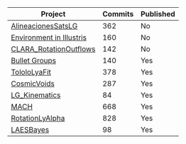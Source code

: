 | Project | Commits | Published|
| -------- |------- | ---- |
|[AlineacionesSatsLG](https://github.com/astroandes/AlineacionesSatelitesLG)| 362 | No |
|[Environment in Illustris](https://github.com/jdprada1760/Cornell_Summer) | 160 | No |
|[CLARA_RotationOutflows](https://github.com/astroandes/CLARA_RotationOutflows) | 142| No|
|[Bullet Groups](https://github.com/Fernandez-Trincado/Bullet_Groups-2014)| 140 | Yes |
|[TololoLyaFit](https://github.com/astroandes/tololo-lya-fit)| 378| Yes|
|[CosmicVoids](https://github.com/sbustamante/CosmicVoidsPaper)|287| Yes|
|[LG_Kinematics](https://github.com/astroandes/LG_Kinematics)| 84 | Yes|
|[MACH](https://github.com/astroandes/MACH)| 668 | Yes|
|[RotationLyAlpha](https://github.com/jngaravitoc/RotationLyAlpha)|828| Yes|
|[LAESBayes](https://github.com/astroandes/LAEsBayes)| 98| Yes|
